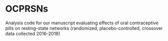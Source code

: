 # OCPRSNs
Analysis code for our manuscript evaluating effects of oral contraceptive pills on resting-state networks (randomized, placebo-controlled, crossover data collected 2016-2018)
